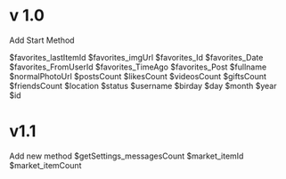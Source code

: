 # v 1.0

Add Start Method

$favorites_lastItemId 
$favorites_imgUrl
$favorites_Id 
$favorites_Date 
$favorites_FromUserId
$favorites_TimeAgo 
$favorites_Post 
$fullname 
$normalPhotoUrl
$postsCount
$likesCount 
$videosCount 
$giftsCount
$friendsCount 
$location 
$status 
$username 
$birday 
$day
$month 
$year 
$id

# v1.1
 Add new method 
    $getSettings_messagesCount
    $market_itemId
    $market_itemCount 
